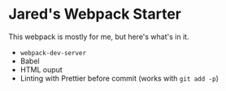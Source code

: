 # Jared's Webpack Starter

This webpack is mostly for me, but here's what's in it.

- `webpack-dev-server`
- Babel
- HTML ouput
- Linting with Prettier before commit (works with `git add -p`)
